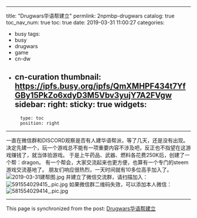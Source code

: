 
---
title: "Drugwars华语帮建立"
permlink: 2npmbp-drugwars
catalog: true
toc_nav_num: true
toc: true
date: 2019-03-31 11:00:27
categories:
- busy
tags:
- busy
- drugwars
- game
- cn-dw
- cn-curation
thumbnail: https://ipfs.busy.org/ipfs/QmXMHPF434t7YfGBy15PkZo6xdyD3M5Vbv3yujY7A2FVgw
sidebar:
    right:
        sticky: true
widgets:
    -
        type: toc
        position: right
---


一直在微信群和DISCORD观察是否有人建华语帮派，等了几天，还是没有出现。
决定先建一个，玩一个游戏总不能有一项重要内容不涉及吧，反正也不指望在这游戏赚钱了，就当体验游戏。
于是上午药品、武器、燃料各花费250K后，创建了一个帮：dragon。
有一个帮会，大家交流起来也更方便，也算有一个专门的steem游戏交流基地了。
朋友们响应很热烈，一天时间就有10多位高手加入了。
![2019-03-31建帮图.jpg](https://ipfs.busy.org/ipfs/QmXMHPF434t7YfGBy15PkZo6xdyD3M5Vbv3yujY7A2FVgw)
并建立了微信交流群，请扫描加入：
![591554029415_.pic.jpg](https://ipfs.busy.org/ipfs/QmZnSYjtC7cz3NEbtFxSgsSqePvkPDb3Q3GhatcxvQfcFH)
如果微信群二维码失效，可以添加本人微信：
![581554029414_.pic.jpg](https://ipfs.busy.org/ipfs/QmRE48m6v3vBo2WcvjwYdoXCGhvRjjmRZweYL8agoAqpLW)



- - -

This page is synchronized from the post: [Drugwars华语帮建立](https://steemit.com/@m18207319997/2npmbp-drugwars)
